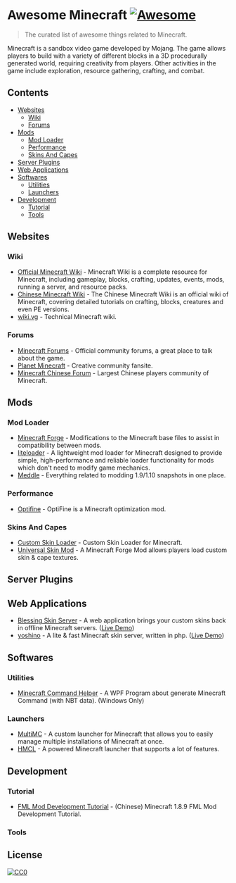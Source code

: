 # Awesome Minecraft [![Awesome](https://awesome.re/badge-flat.svg)](https://github.com/sindresorhus/awesome)

> The curated list of awesome things related to Minecraft.

Minecraft is a sandbox video game developed by Mojang. The game allows players to build with a variety of different blocks in a 3D procedurally generated world, requiring creativity from players. Other activities in the game include exploration, resource gathering, crafting, and combat.

## Contents

- [Websites](#websites)
  - [Wiki](#wiki)
  - [Forums](#forums)
- [Mods](#mods)
  - [Mod Loader](#mod-loader)
  - [Performance](#performance)
  - [Skins And Capes](#skins-and-capes)
- [Server Plugins](#server-plugins)
- [Web Applications](#web-applications)
- [Softwares](#softwares)
  - [Utilities](#utilities)
  - [Launchers](#launchers)
- [Development](#development)
  - [Tutorial](#tutorial)
  - [Tools](#tools)

## Websites

### Wiki

- [Official Minecraft Wiki](https://minecraft.gamepedia.com/Minecraft_Wiki) - Minecraft Wiki is a complete resource for Minecraft, including gameplay, blocks, crafting, updates, events, mods, running a server, and resource packs.
- [Chinese Minecraft Wiki](https://minecraft-zh.gamepedia.com/Minecraft_Wiki) - The Chinese Minecraft Wiki is an official wiki of Minecraft, covering detailed tutorials on crafting, blocks, creatures and even PE versions.
- [wiki.vg](http://wiki.vg/) - Technical Minecraft wiki.

### Forums

- [Minecraft Forums](https://www.minecraftforum.net/) - Official community forums, a great place to talk about the game.
- [Planet Minecraft](https://www.planetminecraft.com/forums/) - Creative community fansite.
- [Minecraft Chinese Forum](http://www.mcbbs.net/) - Largest Chinese players community of Minecraft.

## Mods

### Mod Loader

- [Minecraft Forge](https://github.com/MinecraftForge/MinecraftForge) - Modifications to the Minecraft base files to assist in compatibility between mods.
- [liteloader](http://www.liteloader.com/) - A lightweight mod loader for Minecraft designed to provide simple, high-performance and reliable loader functionality for mods which don't need to modify game mechanics.
- [Meddle](https://github.com/FyberOptic/Meddle) - Everything related to modding 1.9/1.10 snapshots in one place.

### Performance

- [Optifine](https://www.optifine.net/home) - OptiFine is a Minecraft optimization mod.

### Skins And Capes

- [Custom Skin Loader](https://github.com/xfl03/MCCustomSkinLoader) - Custom Skin Loader for Minecraft.
- [Universal Skin Mod](https://github.com/RecursiveG/UniSkinMod) - A Minecraft Forge Mod allows players load custom skin & cape textures.

## Server Plugins

## Web Applications

- [Blessing Skin Server](https://github.com/printempw/blessing-skin-server) - A web application brings your custom skins back in offline Minecraft servers. ([Live Demo](https://skin.prinzeugen.net/))
- [yoshino](https://github.com/idawnlight/yoshino) - A lite & fast Minecraft skin server, written in php. ([Live Demo](https://skin.lim-light.com/))

## Softwares

### Utilities

- [Minecraft Command Helper](https://github.com/IceLitty/Minecraft-Command-Helper) - A WPF Program about generate Minecraft Command (with NBT data). (Windows Only)

### Launchers

- [MultiMC](https://github.com/MultiMC/MultiMC5) - A custom launcher for Minecraft that allows you to easily manage multiple installations of Minecraft at once.
- [HMCL](https://github.com/huanghongxun/HMCL) - A powered Minecraft launcher that supports a lot of features.

## Development

### Tutorial

- [FML Mod Development Tutorial](https://fmltutor.ustc-zzzz.net/) - (Chinese) Minecraft 1.8.9 FML Mod Development Tutorial.

### Tools

## License

[![CC0](http://mirrors.creativecommons.org/presskit/buttons/88x31/svg/cc-zero.svg)](https://creativecommons.org/publicdomain/zero/1.0/)

